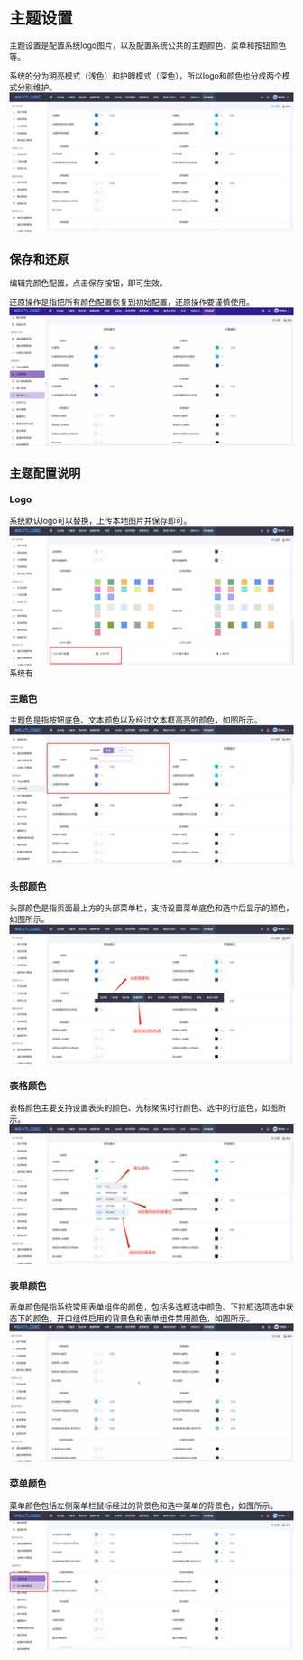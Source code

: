 # 主题设置
主题设置是配置系统logo图片，以及配置系统公共的主题颜色、菜单和按钮颜色等。

系统的分为明亮模式（浅色）和护眼模式（深色），所以logo和颜色也分成两个模式分别维护。
![](README_IMAGES/themes/themes.png)
## 保存和还原
编辑完颜色配置，点击保存按钮，即可生效。

还原操作是指把所有颜色配置恢复到初始配置，还原操作要谨慎使用。
![](README_IMAGES/themes/reduction.gif)

## 主题配置说明
### Logo
系统默认logo可以替换，上传本地图片并保存即可。
![](README_IMAGES/themes/logo.png)
系统有

### 主题色
主题色是指按钮底色、文本颜色以及经过文本框高亮的颜色，如图所示。
![](README_IMAGES/themes/theme_color.png)

### 头部颜色
头部颜色是指页面最上方的头部菜单栏，支持设置菜单底色和选中后显示的颜色，如图所示。
![](README_IMAGES/themes/head_color.png)

### 表格颜色
表格颜色主要支持设置表头的颜色、光标聚焦时行颜色、选中的行底色，如图所示。
![](README_IMAGES/themes/table_color.png)

### 表单颜色
表单颜色是指系统常用表单组件的颜色，包括多选框选中颜色、下拉框选项选中状态下的颜色、开口组件启用的背景色和表单组件禁用颜色，如图所示。
![](README_IMAGES/themes/form_color.gif)

### 菜单颜色
菜单颜色包括左侧菜单栏鼠标经过的背景色和选中菜单的背景色，如图所示。
![](README_IMAGES/themes/menu_color.png)